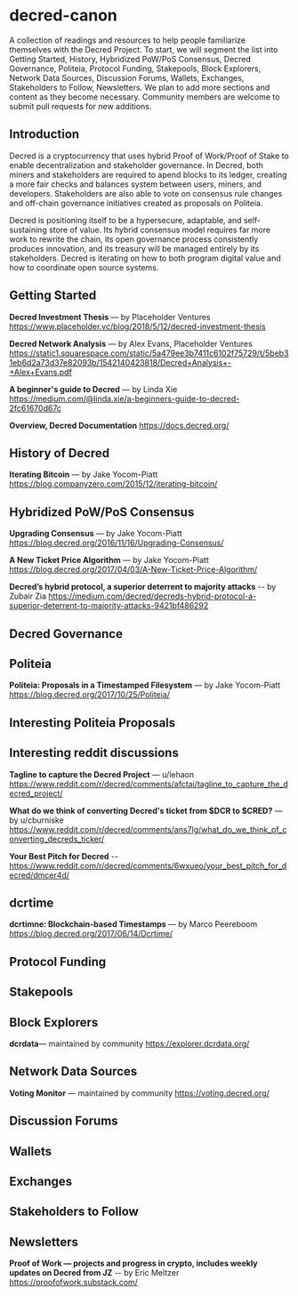 # decred-canon
A collection of readings and resources to help people familiarize themselves with the Decred Project. To start, we will segment the list into Getting Started, History, Hybridized PoW/PoS Consensus, Decred Governance, Politeia, Protocol Funding, Stakepools, Block Explorers, Network Data Sources, Discussion Forums, Wallets, Exchanges, Stakeholders to Follow, Newsletters. We plan to add more sections and content as they become necessary. Community members are welcome to submit pull requests for new additions. 
## Introduction

Decred is a cryptocurrency that uses hybrid Proof of Work/Proof of Stake to enable decentralization and stakeholder governance. In Decred, both miners and stakeholders are required to apend blocks to its ledger, creating a more fair checks and balances system between users, miners, and developers. Stakeholders are also able to vote on consensus rule changes and off-chain governance initiatives created as proposals on Politeia. 

Decred is positioning itself to be a hypersecure, adaptable, and self-sustaining store of value. Its hybrid consensus model requires far more work to rewrite the chain, its open governance process consistently produces innovation, and its treasury will be managed entirely by its stakeholders. Decred is iterating on how to both program digital value and how to coordinate open source systems. 

## Getting Started

**Decred Investment Thesis** — by Placeholder Ventures
https://www.placeholder.vc/blog/2018/5/12/decred-investment-thesis

**Decred Network Analysis** — by Alex Evans, Placeholder Ventures
https://static1.squarespace.com/static/5a479ee3b7411c6102f75729/t/5beb31eb6d2a73d37e82093b/1542140423818/Decred+Analysis+-+Alex+Evans.pdf

**A beginner's guide to Decred** — by Linda Xie
https://medium.com/@linda.xie/a-beginners-guide-to-decred-2fc61670d67c

**Overview, Decred Documentation**
https://docs.decred.org/


## History of Decred

**Iterating Bitcoin** — by Jake Yocom-Piatt
https://blog.companyzero.com/2015/12/iterating-bitcoin/

## Hybridized PoW/PoS Consensus

**Upgrading Consensus** — by Jake Yocom-Piatt
https://blog.decred.org/2016/11/16/Upgrading-Consensus/

**A New Ticket Price Algorithm** — by Jake Yocom-Piatt
https://blog.decred.org/2017/04/03/A-New-Ticket-Price-Algorithm/

**Decred’s hybrid protocol, a superior deterrent to majority attacks** -- by Zubair Zia
https://medium.com/decred/decreds-hybrid-protocol-a-superior-deterrent-to-majority-attacks-9421bf486292

## Decred Governance
## Politeia

**Politeia: Proposals in a Timestamped Filesystem** — by Jake Yocom-Piatt
https://blog.decred.org/2017/10/25/Politeia/

## Interesting Politeia Proposals

## Interesting reddit discussions

**Tagline to capture the Decred Project** — u/lehaon
https://www.reddit.com/r/decred/comments/afctai/tagline_to_capture_the_decred_project/

**What do we think of converting Decred's ticket from $DCR to $CRED?** — by u/cburniske
https://www.reddit.com/r/decred/comments/ans7lg/what_do_we_think_of_converting_decreds_ticker/

**Your Best Pitch for Decred** -- 
https://www.reddit.com/r/decred/comments/6wxueo/your_best_pitch_for_decred/dmcer4d/

## dcrtime

**dcrtimne: Blockchain-based Timestamps** — by Marco Peereboom
https://blog.decred.org/2017/06/14/Dcrtime/

## Protocol Funding
## Stakepools
## Block Explorers

**dcrdata**— maintained by community  https://explorer.dcrdata.org/

## Network Data Sources

**Voting Monitor** — maintained by community https://voting.decred.org/

## Discussion Forums
## Wallets
## Exchanges
## Stakeholders to Follow
## Newsletters
**Proof of Work — projects and progress in crypto, includes weekly updates on Decred from JZ** -- by Eric Meltzer
https://proofofwork.substack.com/

